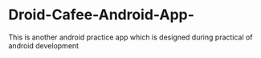 # Droid-Cafee-Android-App-
 This is another android practice app which is designed during practical of android development
